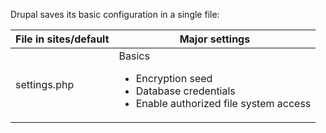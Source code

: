 
Drupal saves its basic configuration in a single file:

<table class="table table-bordered table-striped">
  <thead>
    <tr><th style="white-space: nowrap">File in sites/default</th><th>Major settings</th></tr>
  </thead>
  <tbody>
    <tr>
      <td>settings.php</td>
      <td>
        Basics
        <ul>
          <li>Encryption seed</li>
          <li>Database credentials</li>
          <li>Enable authorized file system access</li>
        </ul>
      </td>
    </tr>
  </tbody>
</table>
 



